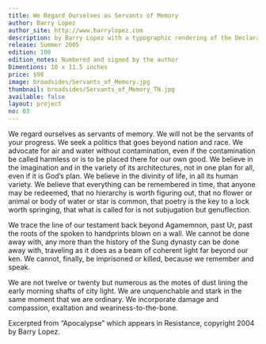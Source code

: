 ```yaml
---
title: We Regard Ourselves as Servants of Memory
author: Barry Lopez
author_site: http://www.barrylopez.com
description: by Barry Lopez with a typographic rendering of the Declaration of Independence as the graphic. Printed on Hahnemüle Bugra paper. The types are Gill San, printed on a Vandercook 219 proofing press.
release: Summer 2005
edition: 100
edition_notes: Numbered and signed by the author
Dimentions: 10 x 11.5 inches
price: $90
image: broadsides/Servants_of_Memory.jpg
thumbnail: broadsides/Servants_of_Memory_TN.jpg
available: false
layout: project
no: 03
---
```


We regard ourselves as servants of memory.  We will not be the servants of your progress. We seek a politics that goes beyond nation and race. We advocate for air and water without contamination, even if the contamination be called harmless or is to be placed there for our own good. We believe in the imagination and in the variety of its architectures, not in one plan for all, even if it is God’s plan. We believe in the divinity of life, in all its human variety. We believe that everything can be remembered in time, that anyone may be redeemed, that no hierarchy is worth figuring out, that no flower or animal or body of water or star is common, that poetry is the key to a lock worth springing, that what is called for is not subjugation but genuflection.

We trace the line of our testament back beyond Agamemnon, past Ur, past the roots of the spoken to handprints blown on a wall. We cannot be done away with, any more than the history of the Sung dynasty can be done away with, traveling as it does as a beam of coherent light far beyond our ken. We cannot, finally, be imprisoned or killed, because we remember and speak.

We are not twelve or twenty but numerous as the motes of dust lining the early morning shafts of city light. We are unquenchable and stark in the same moment that we are ordinary. We incorporate damage and compassion, exaltation and weariness-to-the-bone.


Excerpted from “Apocalypse” which appears in Resistance, copyright 2004 by Barry Lopez.
